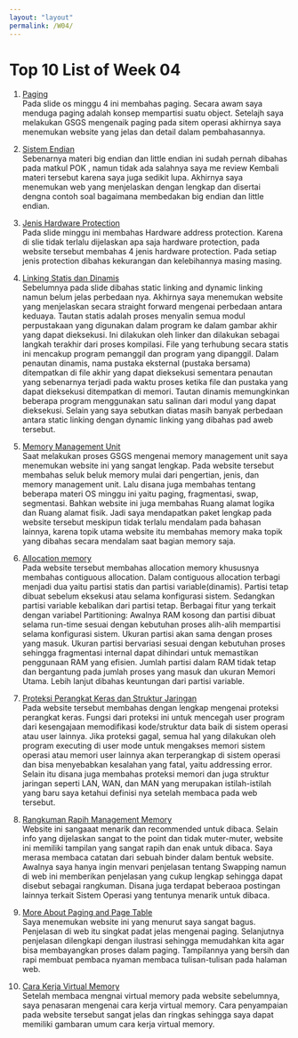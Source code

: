 ```yaml
---
layout: "layout"
permalink: /W04/
---
```


# Top 10 List of Week 04
1. [Paging](http://saranatugas.blogspot.com/2013/06/sistem-paging.html)<br>
Pada slide os minggu 4 ini membahas paging. Secara awam saya menduga paging adalah konsep mempartisi suatu object. Setelajh saya melakukan GSGS mengenaik paging pada sitem operasi akhirnya saya menemukan website yang jelas dan detail dalam pembahasannya.

2. [Sistem Endian](http://afif1609.blogspot.com/2013/04/konsep-dasar-little-endian-big-endian.html)<br>
Sebenarnya materi big endian dan little endian ini sudah pernah dibahas pada matkul POK , namun tidak ada salahnya saya me review Kembali materi tersebut karena saya juga sedikit lupa. Akhirnya saya menemukan web yang menjelaskan dengan lengkap dan disertai dengna contoh soal bagaimana membedakan big endian dan little endian.

3. [Jenis Hardware Protection](https://edge-cyber.com/tipe-keamanan-jaringan-wireless/)<br>
Pada slide minggu ini membahas Hardware address protection. Karena di slie tidak terlalu dijelaskan apa saja hardware protection, pada website tersebut membahas 4 jenis hardware protection. Pada setiap jenis protection dibahas kekurangan dan kelebihannya masing masing.

4. [Linking Statis dan Dinamis]( https://cs-fundamentals.com/tech-interview/c/difference-between-static-and-dynamic-linking#)<br>
Sebelumnya pada slide dibahas static linking and dynamic linking namun belum jelas perbedaan nya. Akhirnya saya menemukan website yang menjelaskan secara straight forward mengenai perbedaan antara keduaya. Tautan statis adalah proses menyalin semua modul perpustakaan yang digunakan dalam program ke dalam gambar akhir yang dapat dieksekusi. Ini dilakukan oleh linker dan dilakukan sebagai langkah terakhir dari proses kompilasi. File yang terhubung secara statis ini mencakup program pemanggil dan program yang dipanggil. Dalam penautan dinamis, nama pustaka eksternal (pustaka bersama) ditempatkan di file akhir yang dapat dieksekusi sementara penautan yang sebenarnya terjadi pada waktu proses ketika file dan pustaka yang dapat dieksekusi ditempatkan di memori. Tautan dinamis memungkinkan beberapa program menggunakan satu salinan dari modul yang dapat dieksekusi. Selain yang saya sebutkan diatas masih banyak perbedaan antara static linking dengan dynamic linking yang dibahas pad aweb tersebut.

5. [Memory Management Unit]( https://divanursafitri.wordpress.com/2016/02/22/pengertian-memori-manajement-unit-mmu/)<br>
Saat melakukan proses GSGS mengenai memory management unit saya menemukan website ini yang sangat lengkap. Pada website tersebut membahas seluk beluk memory mulai dari pengertian, jenis, dan memory management unit. Lalu disana juga membahas tentang beberapa materi OS minggu ini yaitu paging, fragmentasi, swap, segmentasi. Bahkan website ini juga membahas Ruang alamat logika dan Ruang alamat fisik. Jadi saya mendapatkan paket lengkap pada website tersebut meskipun tidak terlalu mendalam pada bahasan lainnya, karena topik utama website itu membahas memory maka topik yang dibahas secara mendalam saat bagian memory saja.

6. [Allocation memory]( https://tutorialspoint.dev/computer-science/operating-systems/variable-or-dynamic-partitioning-in-operating-system)<br>
Pada website tersebut membahas allocation memory khususnya membahas contiguous allocation. Dalam contiguous allocation terbagi menjadi dua yaitu partisi statis dan partisi variable(dinamis). Partisi tetap dibuat sebelum eksekusi atau selama konfigurasi sistem. Sedangkan partisi variable kebalikan dari partisi tetap. Berbagai fitur yang terkait dengan variabel Partitioning: Awalnya RAM kosong dan partisi dibuat selama run-time sesuai dengan kebutuhan proses alih-alih mempartisi selama konfigurasi sistem. Ukuran partisi akan sama dengan proses yang masuk. Ukuran partisi bervariasi sesuai dengan kebutuhan proses sehingga fragmentasi internal dapat dihindari untuk memastikan penggunaan RAM yang efisien. Jumlah partisi dalam RAM tidak tetap dan bergantung pada jumlah proses yang masuk dan ukuran Memori Utama. Lebih lanjut dibahas keuntungan dari partisi variable.

7. [Proteksi Perangkat Keras dan Struktur Jaringan]( http://djoko-riantori.blogspot.com/2012/05/proteksi-perangkat-keras-dan-struktur.html)<br>
Pada website tersebut membahas dengan lengkap mengenai proteksi perangkat keras. Fungsi dari proteksi ini untuk mencegah user program dari kesengajaan memodifikasi kode/struktur data baik di sistem operasi atau user lainnya. Jika proteksi gagal, semua hal yang dilakukan oleh program executing di user mode untuk mengakses memori sistem operasi atau memori user lainnya akan terperangkap di sistem operasi dan bisa menyebabkan kesalahan yang fatal, yaitu addressing error. Selain itu disana juga membahas proteksi memori dan juga struktur jaringan seperti LAN, WAN, dan MAN yang merupakan istilah-istilah yang baru saya ketahui definisi nya setelah membaca pada web tersebut.

8. [Rangkuman Rapih Management Memory]( http://ulladoank.blogspot.com/2010/06/tugas-3_4180.html)<br>
Website ini sangaaat menarik dan recommended untuk dibaca. Selain info yang dijelaskan sangat to the point dan tidak muter-muter, website ini memiliki tampilan yang sangat rapih dan enak untuk dibaca. Saya merasa membaca catatan dari sebuah binder dalam bentuk website. Awalnya saya hanya ingin menvari penjelasan tentang Swapping namun di web ini memberikan penjelasan yang cukup lengkap sehingga dapat disebut sebagai rangkuman. Disana juga terdapat beberaoa postingan lainnya terkait Sistem Operasi yang tentunya menarik untuk dibaca.

9. [More About Paging and Page Table ]( https://aryawardanapratama.wordpress.com/tag/suatu-page-table/)<br>
Saya menemukan website ini yang menurut saya sangat bagus. Penjelasan di web itu singkat padat jelas mengenai paging. Selanjutnya penjelasan dilengkapi dengan ilustrasi sehingga memudahkan kita agar bisa membayangkan proses dalam paging. Tampilannya yang bersih dan rapi membuat pembaca nyaman membaca tulisan-tulisan pada halaman web.

10. [Cara Kerja Virtual Memory]( https://sites.google.com/a/student.unsika.ac.id/karaos/cara-kerja-virtual-memori)<br>
Setelah membaca mengnai virtual memory pada website sebelumnya, saya penasaran mengenai cara kerja virtual memory. Cara penyampaian pada website tersebut sangat jelas dan ringkas sehingga saya dapat memiliki gambaran umum cara kerja virtual memory.
